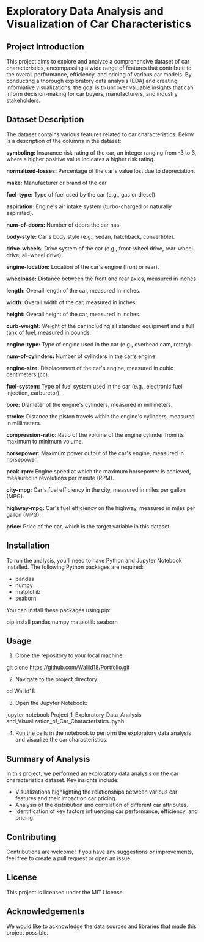 # Exploratory Data Analysis and Visualization of Car Characteristics

## Project Introduction

This project aims to explore and analyze a comprehensive dataset of car characteristics, encompassing a wide range of features that contribute to the overall performance, efficiency, and pricing of various car models. By conducting a thorough exploratory data analysis (EDA) and creating informative visualizations, the goal is to uncover valuable insights that can inform decision-making for car buyers, manufacturers, and industry stakeholders.

## Dataset Description

The dataset contains various features related to car characteristics. Below is a description of the columns in the dataset:

**symboling:** Insurance risk rating of the car, an integer ranging from -3 to 3, where a higher positive value indicates a higher risk rating.

**normalized-losses:** Percentage of the car's value lost due to depreciation.

**make:** Manufacturer or brand of the car.

**fuel-type:** Type of fuel used by the car (e.g., gas or diesel).

**aspiration:** Engine's air intake system (turbo-charged or naturally aspirated).

**num-of-doors:** Number of doors the car has.

**body-style:** Car's body style (e.g., sedan, hatchback, convertible).

**drive-wheels:** Drive system of the car (e.g., front-wheel drive, rear-wheel drive, all-wheel drive).

**engine-location:** Location of the car's engine (front or rear).

**wheelbase:** Distance between the front and rear axles, measured in inches.

**length:** Overall length of the car, measured in inches.

**width:** Overall width of the car, measured in inches.

**height:** Overall height of the car, measured in inches.

**curb-weight:** Weight of the car including all standard equipment and a full tank of fuel, measured in pounds.

**engine-type:** Type of engine used in the car (e.g., overhead cam, rotary).

**num-of-cylinders:** Number of cylinders in the car's engine.

**engine-size:** Displacement of the car's engine, measured in cubic centimeters (cc).

**fuel-system:** Type of fuel system used in the car (e.g., electronic fuel injection, carburetor).

**bore:** Diameter of the engine's cylinders, measured in millimeters.

**stroke:** Distance the piston travels within the engine's cylinders, measured in millimeters.

**compression-ratio:** Ratio of the volume of the engine cylinder from its maximum to minimum volume.

**horsepower:** Maximum power output of the car's engine, measured in horsepower.

**peak-rpm:** Engine speed at which the maximum horsepower is achieved, measured in revolutions per minute (RPM).

**city-mpg:** Car's fuel efficiency in the city, measured in miles per gallon (MPG).

**highway-mpg:** Car's fuel efficiency on the highway, measured in miles per gallon (MPG).

**price:** Price of the car, which is the target variable in this dataset.

## Installation

To run the analysis, you'll need to have Python and Jupyter Notebook installed. The following Python packages are required:

+  pandas
+  numpy
+  matplotlib
+  seaborn

You can install these packages using pip:

pip install pandas numpy matplotlib seaborn

## Usage

1. Clone the repository to your local machine: 

git clone https://github.com/Waliid18/Portfolio.git

2. Navigate to the project directory:

cd Waliid18

3. Open the Jupyter Notebook:

jupyter notebook Project_1_Exploratory_Data_Analysis and_Visualization_of_Car_Characteristics.ipynb

4. Run the cells in the notebook to perform the exploratory data analysis and visualize the car characteristics.

## Summary of Analysis

In this project, we performed an exploratory data analysis on the car characteristics dataset. Key insights include:

+  Visualizations highlighting the relationships between various car features and their impact on car pricing.
+  Analysis of the distribution and correlation of different car attributes.
+  Identification of key factors influencing car performance, efficiency, and pricing.
  
## Contributing

Contributions are welcome! If you have any suggestions or improvements, feel free to create a pull request or open an issue.

## License

This project is licensed under the MIT License.

## Acknowledgements

We would like to acknowledge the data sources and libraries that made this project possible.
